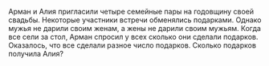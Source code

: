 Арман и Алия пригласили четыре  семейные пары на годовщину  своей  свадьбы.  Некоторые  участники  встречи обменялись подарками. Однако мужья не дарили своим женам, а жены не дарили своим мужьям. Когда все сели за стол, Арман спросил у всех сколько они сделали подарков. Оказалось, что все сделали разное число подарков. Сколько подарков получила Алия?